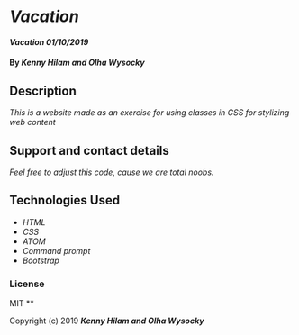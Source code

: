 # _Vacation_

#### _Vacation 01/10/2019_

#### By _**Kenny Hilam and Olha Wysocky**_

## Description

_This is a website made as an exercise for using classes in CSS for stylizing web content_

## Support and contact details

_Feel free to adjust this code, cause we are total noobs._

## Technologies Used

* _HTML_
* _CSS_
* _ATOM_
* _Command prompt_
* _Bootstrap_

### License
MIT
**

Copyright (c) 2019 **_Kenny Hilam  and Olha Wysocky_**
